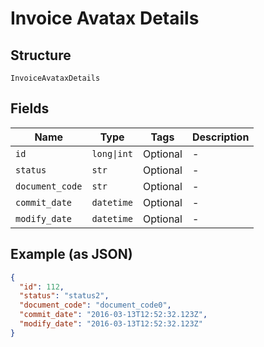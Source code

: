 
# Invoice Avatax Details

## Structure

`InvoiceAvataxDetails`

## Fields

| Name | Type | Tags | Description |
|  --- | --- | --- | --- |
| `id` | `long\|int` | Optional | - |
| `status` | `str` | Optional | - |
| `document_code` | `str` | Optional | - |
| `commit_date` | `datetime` | Optional | - |
| `modify_date` | `datetime` | Optional | - |

## Example (as JSON)

```json
{
  "id": 112,
  "status": "status2",
  "document_code": "document_code0",
  "commit_date": "2016-03-13T12:52:32.123Z",
  "modify_date": "2016-03-13T12:52:32.123Z"
}
```

